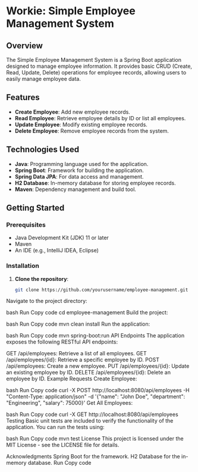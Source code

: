 # Workie: Simple Employee Management System

## Overview

The Simple Employee Management System is a Spring Boot application designed to manage employee information. It provides basic CRUD (Create, Read, Update, Delete) operations for employee records, allowing users to easily manage employee data.

## Features

- **Create Employee**: Add new employee records.
- **Read Employee**: Retrieve employee details by ID or list all employees.
- **Update Employee**: Modify existing employee records.
- **Delete Employee**: Remove employee records from the system.

## Technologies Used

- **Java**: Programming language used for the application.
- **Spring Boot**: Framework for building the application.
- **Spring Data JPA**: For data access and management.
- **H2 Database**: In-memory database for storing employee records.
- **Maven**: Dependency management and build tool.

## Getting Started

### Prerequisites

- Java Development Kit (JDK) 11 or later
- Maven
- An IDE (e.g., IntelliJ IDEA, Eclipse)

### Installation

1. **Clone the repository**:

   ```bash
   git clone https://github.com/yourusername/employee-management.git
Navigate to the project directory:

bash
Run
Copy code
cd employee-management
Build the project:

bash
Run
Copy code
mvn clean install
Run the application:

bash
Run
Copy code
mvn spring-boot:run
API Endpoints
The application exposes the following RESTful API endpoints:

GET /api/employees: Retrieve a list of all employees.
GET /api/employees/{id}: Retrieve a specific employee by ID.
POST /api/employees: Create a new employee.
PUT /api/employees/{id}: Update an existing employee by ID.
DELETE /api/employees/{id}: Delete an employee by ID.
Example Requests
Create Employee:

bash
Run
Copy code
curl -X POST http://localhost:8080/api/employees -H "Content-Type: application/json" -d '{"name": "John Doe", "department": "Engineering", "salary": 75000}'
Get All Employees:

bash
Run
Copy code
curl -X GET http://localhost:8080/api/employees
Testing
Basic unit tests are included to verify the functionality of the application. You can run the tests using:

bash
Run
Copy code
mvn test
License
This project is licensed under the MIT License - see the LICENSE file for details.

Acknowledgments
Spring Boot for the framework.
H2 Database for the in-memory database.
Run
Copy code
